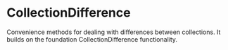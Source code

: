 # CollectionDifference

Convenience methods for dealing with differences between collections. It builds on the
foundation CollectionDifference functionality.
